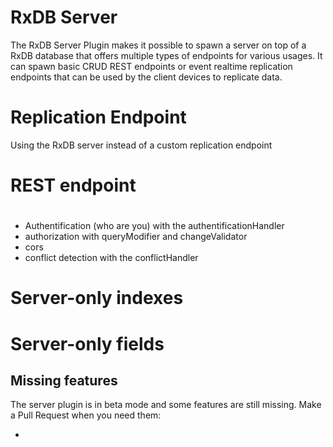 
# RxDB Server

The RxDB Server Plugin makes it possible to spawn a server on top of a RxDB database that offers multiple types of endpoints for various usages. It can spawn basic CRUD REST endpoints or event realtime replication endpoints that can be used by the client devices to replicate data. 


# Replication Endpoint

Using the RxDB server instead of a custom replication endpoint

# REST endpoint


# 

- Authentification (who are you) with the authentificationHandler
- authorization with queryModifier and changeValidator
- cors
- conflict detection with the conflictHandler

# Server-only indexes

# Server-only fields



## Missing features

The server plugin is in beta mode and some features are still missing. Make a Pull Request when you need them:

- 
